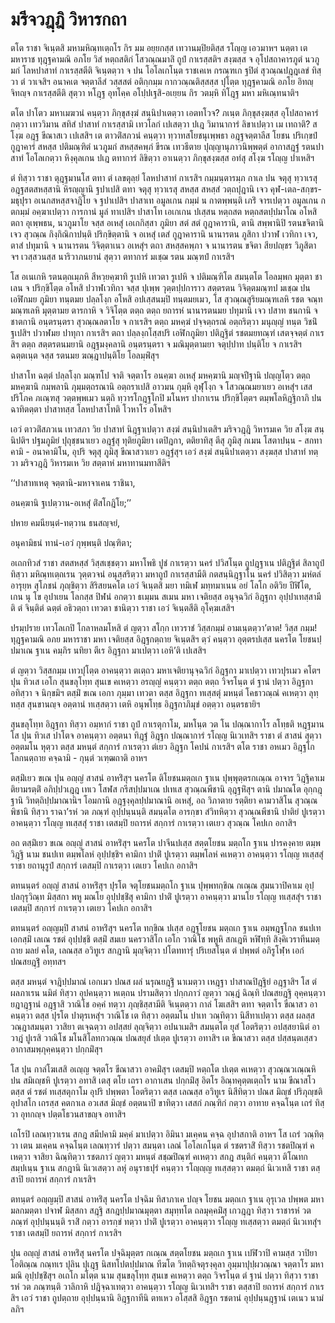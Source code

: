 <h1>มรีจวฎฺฎิ วิหารกถา</h1>
<p> ตโต ราชา จิเนฺตสิ มหามหิณฺทเตฺถโร กิร มม อยฺยกสฺส เทวานมฺปิยติสฺส รโญฺญ เอวมาหฯ นตฺตา เต มหาราช ทุฎฺฐคามณิ อภโย วิสํ หตฺถสติกํ โสวณฺณมาลิํ ถูปํ กาเรสฺสติฯ สงฺฆสฺส จ อุโปสถาคารภูตํ นวภูมกํ โลหปาสาทํ กาเรสฺสตีติ จิเนฺตตฺวา จ ปน โอโลเกโนฺต ราชเคเห กรณฺฑเก ฐปิตํ สุวณฺณปฎฺฎเลขํ ทิสฺวา ตํ วาเจสิฯ อนาคเต จตฺตาลีสํ วสฺสสตํ อติกฺกมฺม กากวณฺณติสฺสสฺส ปุโตฺต ทุฎฺฐคามณิ อภโย อิทญฺจิทญฺจ กาเรสฺสตีติ สุตฺวา หโฎฺฐ อุทโคฺค อโปฺปเฐสิ-อเยฺยน กิร วตมฺหิ ทิโฎฺฐ มหา มหิเณฺทนาติฯ</p>


<p>ตโต ปาโตว มหาเมฆวนํ คนฺตฺวา ภิกฺขุสงฺฆํ สนฺนิปาเตตฺวา เอตทโวจ? ภเนฺต ภิกฺขุสงฺฆสฺส อุโปสถาคารํ กตฺวา เทววิมาน สทิสํ ปาสาทํ กาเรสฺสามิ เทวโลกํ เปเสตฺวา ปเฎ วิมานาการํ ลิขาเปตฺวา เม เทถาติ? สโงฺฆ อฎฺฐ ขีณาสเว เปเสสิฯ เต ตาวติํสภวนํ คนฺตฺวา ทฺวาทสโยชนุเพฺพธา อฎฺฐจตฺตาลีส โยชน ปริเกฺขปํ กูฎาคารํ สหสฺส ปติมณฺฑิตํ นวภูมกํ สหสฺสคพฺภํ ขีรณ เทวธีตาย ปุญฺญานุภาวนิพฺพตฺตํ อากาสฎฺฐํ รตนปาสาทํ โอโลเกตฺวา หิงฺคุลเกน ปเฎ ตทาการํ ลิขิตฺวา อาเนตฺวา ภิกฺขุสงฺฆสฺส อทํสุ สโงฺฆ รโญฺญ ปาเหสิฯ</p>


<p>ตํ ทิสฺวา ราชา ตุฎฺฐมานโส ตทา ตํ เลขตุลฺยํ โลหปาสาทํ กาเรสิฯ กมฺมนฺตารมฺภ กาเล ปน จตุสุ ทฺวาเรสุ อฎฺฐสตสหสฺสานิ หิรญฺญานิ ฐปาเปสิ ตทา จตุสุ ทฺวาเรสุ สหสฺส สหสฺสํ วตฺถปุฎานิ เจว คุฬ-เตล-สกฺขร-มธุปุรา อเนกสหสฺสจาฎิโย จ  ฐปาเปสิฯ ปาสาเท อมูลเกน กมฺมํ น กาตพฺพนฺติ เภริํ จารเปตฺวา อมูลเกน กตกมฺมํ อคฺฆาเปตฺวา การกานํ มูลํ ทาเปสิฯ ปาสาโท เอเกเกน ปเสฺสน หตฺถสต หตฺถสตปฺปมาโณ อโหสิ ตถา อุเพฺพธน, นวภูมาโย จสฺส อเหสุํ เอเกกิสฺสา ภูมิยา สตํ สตํ กูฎาคารานิ, ตานิ สพฺพานิปิ รตนขจิตานิ เจว สุวณฺณ กิงฺกิณิกาปนฺติ ปริกฺขิตฺตานิ จ อเหสุํ เตสํ กูฎาคารานิ นานารตน ภูสิกา ปวาฬ เวทิกา เจว, ตาสํ ปทุมานิ จ นานารตน วิจิตฺตาเนว อเหสุํฯ ตถา สหสฺสคพฺภา จ นานารตน ขจิตา สียปญฺชร วิภูสิตา จฯ เวสฺสวนสฺส นาริวาภนยานํ สุตฺวา ตทาการํ มเชฺฌ รตน มณฺฑปํ กาเรสิฯ</p>


<p>โส อเนเกหิ รตนตฺถเมฺภหิ สีหวฺยคฺฆาทิ รูเปหิ เทวตา รูเปหิ จ ปติมณฺฑิโต สมนฺตโต โอลมฺพก มุตฺตา ชาเลน จ ปริกฺขิโตฺต อโหสิ ปวาฬเวทิกา จสฺส ปุเพฺพ วุตฺตปฺปการาว สตฺตรตน วิจิตฺตมณฺฑป มเชฺฌ ปน เอฬิกมย ภูมิยา ทนฺตมย ปลฺลโงฺก อโหสิ อปเสฺสนมฺปิ ทนฺตมยเมว, โส สุวณฺณสูริยมณฺฑเลหิ รชต จณฺท มณฺฑเลหิ มุตฺตามย ตารกาหิ จ วิจิโตฺต ตตฺถ ตตฺถ ยถารหํ นานารตนมย ปทุมานิ เจว ปสาท ชนกานิ จ ชาตกานิ อนฺตรนฺตรา สุวณฺณลตาโย จ กาเรสิฯ ตตฺถ มหคฺฆํ ปจฺจตฺถรณํ อตฺถริตฺวา มนุญฺญํ ทนฺต วิชนิํ ฐเปสิฯ ปวาฬมย ปาทุกา กาเรสิฯ ตถา ปลฺลงฺกโสฺสปริ เอฬิกภูมิยา ปติฎฺฐิตํ รชตมยทณฺฑํ เสตจฺจตฺตํ กาเรสิฯ ตตฺถ สตฺตรตนมยานิ อฎฺฐมงฺคลานิ อนฺตรนฺตรา จ มณิมุตฺตามยา จตุปฺปาท ปนฺติโย จ กาเรสิฯ ฉตฺตเนฺต จสฺส รตนมย ฆณฺฎาปนฺติโย โอลมฺพิํสุฯ</p>


<p>ปาสาโท ฉตฺตํ ปลฺลโงฺก มณฺฑโป จาติ จตฺตาโร อนคฺฆา อเหสุํ มหคฺฆานิ มญฺจปีฐานิ ปญฺญโตฺว ตตฺถ มหคฺฆานิ กมฺพลานิ ภุมฺมตฺถรณานิ อตฺถราเปสิ อาวมน กุมฺหิ อุฬุโงฺก จ โสวณฺณมยาเยว อเหสุํฯ เสส ปริโภค ภเณฺฑสุ วตฺตพฺพเมว นตฺถิ ทฺวารโกฎฺฐโกปิ มโนหร ปากาเรน ปริกฺขิโตฺตฯ ตมฺพโลหิฎฺฐิกาภิ ปน ฉาทิตตฺตา ปาสาทสฺส โลหปาสาโทติ โวหาโร อโหสิฯ</p>


<p>เอวํ ตาวติํสภวเน เทวสภา วิย ปาสาทํ นิฎฺฐาเปตฺวา สงฺฆํ สนฺนิปาเตสิฯ มริจวฎฺฎิ วิหารมเค วิย สโงฺฆ สนฺนิปติฯ ปฐมภูมิยํ ปุถุชฺชนาเยว อฎฺฐํสุ ทุติยภูมิยา เตปิฎกา, ตติยาทิสุ ตีสุ ภูมิสุ กเมน โสตาปนฺน - สกทาคามิ - อนาคามิโน, อุปริ จตุสุ ภูมิสุ ขีณาสวาเยว อฎฺฐํสุฯ เอวํ สงฺฆํ สนฺนิปาเตตฺวา สงฺฆสฺส ปาสาทํ ทตฺวา มริจวฎฺฎิ วิหารมเห วิย สตฺตาหํ มหาทานมทาสีติฯ</p>


<p>
‘‘ปาสาทเหตุ  
จตฺตานิ-มหาจาเคน ราชินา,  
  
อนคฺฆานิ ฐเปตฺวาน-อเหสุํ ติํสโกฎิโย;’’  
</p>
  
<p>
ปหาย คมนียนฺตํ-ทตฺวาน ธนสญฺจยํ,  
  
อนุคามิธนํ ทานํ-เอวํ กุพฺพนฺติ ปณฺฑิตา;  
</p>
  
<p> อเถกทิวสํ ราชา สตสหสฺสํ วิสฺสเชฺชตฺวา มหาโพธิ ปูชํ กาเรตฺวา นครํ ปวิสโนฺต ถูปฎฺฐาเน ปติฎฺฐิตํ สิลาถูปํ ทิสฺวา มหิณฺทเตฺถเรน วุตฺตวจนํ อนุสฺสริตฺวา มหาถูปํ กาเรสฺสามีติ กตสนฺนิฎฺฐาโน นครํ ปวิสิตฺวา มหํตลํ อารุยฺห สุโภชนํ ภุญฺชิตฺวา สิริสยนคโต เอวํ จิเนฺตสิ มยา ทมิเฬ มทฺทมาเนน อยํ โลโก อติวิย ปีฬิโต, เกน นุ โข อุปาเยน โลกสฺส ปิฬนํ อกตฺวา ธเมฺมน สเมน มหา เจติยสฺส อนุจฺฉวิกํ อิฎฺฐกา อุปฺปาเทสฺสามีติ ตํ จินฺติตํ ฉตฺตํ อธิวตฺถา เทวตา ชานิตฺวา ราชา เอวํ จิเนฺตสีติ อุโคฺฆเสสิฯ</p>


<p>ปรมฺปราย เทวโลเกปิ โกลาหลมโหสิ ตํ ญตฺวา สโกฺก เทวราชํ วิสฺสกมฺมํ อามเนฺตตฺวา’ตาต! วิสฺส กมฺม! ทุฎฺฐคามณิ อภย มหาราชา มหา เจติยสฺส อิฎฺฐกตฺถาย จิเนฺตสิฯ ตฺวํ คนฺตฺวา อุตฺตรปเสฺส นครโต โยชนปฺปมาเณ ฐาเน คมฺภิร นทิยา ตีเร อิฎฺฐกา มาเปตฺวา เอหิ’ติ เปเสสิฯ</p>


<p>ตํ ญตฺวา วิสฺสกมฺม เทวปุโตฺต อาคนฺตฺวา ตเตฺถว มหาเจติยานุจฺฉวิกํ อิฎฺฐกา มาเปตฺวา เทวปุรเมว คโตฯ ปุน ทิวเส เอโก สุนขลุโทฺท สุนเข คเหตฺวา อรญฺญํ คนฺตฺวา ตตฺถ ตตฺถ วิจรโนฺต ตํ ฐานํ ปตฺวา อิฎฺฐกา อทิสฺวา จ นิกฺขมิฯ ตสฺมิํ ขเณ เอกา ภุมฺมา เทวตา ตสฺส อิฎฺฐกา ทเสฺสตุํ มหนฺตํ โคธาวณฺณํ คเหตฺวา ลุทฺทสฺส สุนขานญฺจ อตฺตานํ ทเสฺสตฺวา เตหิ อนุพโทฺธ อิฎฺฐกาภิมุขํ อตฺตฺวา อนฺตรธายิฯ</p>


<p>สุนขลุโทฺท อิฎฺฐกา ทิสฺวา อมฺหากํ ราชา ถูปํ กาเรตุกาโม, มหโนฺต วต โน ปณฺณากาโร ลโทฺธติ หฎฺฐมานโส ปุน ทิวเส ปาโตจ อาคนฺตฺวา อตฺตนา ทิฎฺฐํ อิฎฺฐก ปณฺณาการํ รโญฺญ นิเวเทสิฯ ราชา ตํ สาสนํ สุตฺวา อตฺตมโน หุตฺวา ตสฺส มหนฺตํ สกฺการํ กาเรตฺวา ตํเยว อิฎฺฐก โคปนํ กาเรสิฯ ตโต ราชา อหเมว อิฎฺฐโกโลกนตฺถาย คจฺฉามิ - กุนฺตํ วเฑฺฒถาติ อาหฯ</p>


<p>ตสฺมิํเยว ขเณ ปุน อญฺญํ สาสนํ อาหริํสุฯ นครโต ติโยชนมตฺถเก ฐาเน ปุพฺพุตฺตรกเณฺณ อาจาร วิฎฺฐิคาเม ติยามรตฺติํ อภิปฺปวเฎฺฎ เทเว โสฬส กรีสปฺปมาเณ ปเทเส สุวณฺณพีชานิ อุฎฺฐหิํสุฯ ตานิ ปมาณโต อุกฺกฎฺฐานิ วิทตฺถิปฺปมาณานิฯ โอมกานิ อฎฺฐงฺคุลปฺปมาณานิ อเหสุํ, อถ วิภาตาย รตฺติยา  คามวาสิโน สุวณฺณพิชานิ ทิสฺวา ราฉา’รหํ วต ภณฺฑํ อุปฺปนฺนนฺติ สมนฺตโต อารกฺขา สํวิทหิตฺวา สุวณฺณพีชานิ ปาติยํ ปูเรตฺวา อาคนฺตฺวา รโญฺญ ทเสฺสสุํ ราชา เตสมฺปิ ยถารหํ สกฺการํ กาเรตฺวา เตเยว สุวณฺณ โคปเก อกาสิฯ</p>


<p>อถ ตสฺมิํเยว ขเณ อญฺญํ สาสนํ อาหริํสุฯ นครโต ปาจีนปเสฺส สตฺตโยชน มตฺถโก ฐาเน ปารคงฺคาย ตมฺพวิฎฺฐิ นาม ชนปเท ตมฺพโลหํ อุปฺปชฺชิฯ คามิกา ปาติํ ปูเรตฺวา ตมฺพโลหํ คเหตฺวา อาคนฺตฺวา รโญฺญ ทเสฺสสุํ ราชา ยถานุรูปํ สกฺการํ เตสมฺปิ กาเรตฺวา เตเยว โคปเก อกาสิฯ</p>


<p>ตทนนฺตรํ อญฺญํ สาสนํ อาหริํสุฯ ปุรโต จตุโยชนมตฺถโก ฐาเน ปุพฺพทกฺขิณ กเณฺณ สุมนวาปิคาเม อุปฺปลกุรุวิณฺท มิสฺสกา พหู มณโย อุปฺปชฺชิํสุ คามิกา ปาติํ ปูเรตฺวา อาคนฺตฺวา มานโย รโญฺญ ทเสฺสสุํฯ ราชา เตสมฺปิ สกฺการํ กาเรตฺวา เตเยว โคปเก อกาสิฯ</p>


<p>ตทนนฺตรํ อญฺญมฺปิ สาสนํ อาหริํสุฯ นครโต ทกฺขิณ ปเสฺส อฎฺฐโยชน มตฺถเก ฐาเน อมฺพฎฺฐโกล ชนปเท เอกสฺมิํ เลเณ รชตํ อุปฺปชฺชิ ตสฺมิํ สมเย นครวาสิโก เอโก วาณิโช พหูหิ สกเฎหิ หฬิทฺทิ สิงฺคิเวราทีนมตฺถาย มลยํ คโต, เลณสฺส อวิทูเร สกฎานิ มุญฺจิตฺวา ปโตททารุํ ปริเยสโนฺต ตํ ปพฺพตํ อภิรูโฬฺห เอกํ ปณสยฎฺฐิํ อทฺทสฯ</p>


<p>ตสฺส มหนฺตํ จาฎิปฺปมาณํ เอกเมว ปณส ผลํ นรุณยฎฺฐิํ นาเมตฺวา เหฎฺฐา ปาสาณปิฎฺฐิยํ อฎฺฐาสิฯ โส ตํ ผลภาเรน นมิตํ ทิสฺวา อุปคนฺตฺวา หเตฺถน ปรามสิตฺวา ปกฺกภาวํ ญตฺวา วณฺฎํ ฉิณฺทิ ปณสยฎฺฐิ อุคฺคนฺตฺวา ยฎาฎฺฐานํ อฎฺฐาสิ วาณิโช อคฺคํ ทตฺวา ภุญฺชิสฺสามีติ จิเนฺตตฺวา กาลํ โฆเสสิฯ ตทา จตฺตาโร ขีณาสว อาคนฺตฺวา ตสฺส ปุรโต ปาตุรเหสุํฯ วาณิโช เต ทิสฺวา อตฺตมโน ปาเท วณฺทิตฺวา นิสีทาเปตฺวา ตสฺส ผลสฺส วณฺฎาสมนฺตา วาสิยา ตเจฺฉตฺวา อปสฺสยํ ลุญฺจิตฺวา อปนาเมสิฯ สมนฺตโต ยุสํ โอตริตฺวา อปสฺสยานิตํ อาวาฎํ ปูเรสิ วาณิโช มโนสิโลทกวณฺณ ปณสยุสํ ปเตฺต ปูเรตฺวา อทาสิฯ เต ขีณาสวา ตสฺส ปสฺสนฺตเสฺสว อากาสมพฺภุคฺคนฺตฺวา ปกฺกมิํสุฯ</p>


<p>โส ปุน กาลํโฆเสสิ อเญฺญ จตฺตโร ขีณาสวา อาคมิํสุฯ เตสมฺปิ หตฺถโต ปเตฺต คเหตฺวา สุวณฺณวเณฺณหิ ปน สมิเญฺชหิ ปูเรตฺวา อทาสิ เตสุ ตโย เถรา อากาเสน ปกฺกมิํสุ อิตโร อิณฺทคุตฺตเตฺถโร นาม ขีณาสโว ตสฺส ตํ รชตํ  ทเสฺสตุกาโม อุปริ ปพฺพตา โอตริตฺวา ตสฺส เลณสฺส อวิทูเร นิสีทิตฺวา ปณส มิญฺชํ ปริภุญฺชติ อุปาสโก เถรสฺส คตกาเล อวเสส มิญฺชํ อตฺตนาปิ ขาทิตฺวา เสสกํ ภณฺฑิกํ กตฺวา อาทาย คจฺฉโนฺต เถรํ ทิสฺวา อุทกญฺจ ปตฺตโธวนสาขญฺจ อทาสิฯ</p>


<p>เถโรปิ เลณทฺวาเรน สกฎ สมีปคามิ มคฺคํ มาเปตฺวา อิมินา มเคฺคน คจฺฉ อุปาสกาติ อาหฯ โส เถรํ วณฺทิตฺวา เตน มเคฺคน คจฺฉโนฺต เลณทฺวารํ ปตฺวา สมนฺตา เลณํ โอโลเกโนฺต ตํ รชตราสิํ ทิสฺวา รชตปิณฺฑํ คเหตฺวา จาสิยา ฉิณฺทิตฺวา รชตภาวํ ญตฺวา มหนฺตํ สชฺฌปิณฺฑํ คเหตฺวา สกฎ สนฺติกํ คนฺตฺวา ติโณทก สมฺปเนฺน ฐาเน สกฎานิ นิเวเสตฺวา ลหุํ อนุราธปุรํ คนฺตฺวา รโญฺญฺญ ทเสฺสตฺวา ตมตฺถํ นิเวเทสิ ราชา ตสฺสาปิ ยถารหํ สกฺการํ กาเรสิฯ</p>


<p>ตทนฺตรํ อญฺญมฺปิ สาสนํ อาหริํสุ นครโต ปจฺฉิม ทิสาภาเค ปญฺจ โยชน มตฺถเก ฐาเน อุรุเวล ปพฺพต มหามลกมตฺตา ปจาฬ มิสฺสกา สฎฺฐิ สกฎปฺปมาณมุตฺตา สมุทฺทโต ถลมุคฺคมิํสุ เกวฎฺฎา ทิสฺวา ราชารหํ วต ภณฺฑํ อุปฺปนฺนนฺติ ราสิํ กตฺวา อารกฺขํ ทตฺวา ปาติํ ปูเรตฺวา อาคนฺตฺวา รโญฺญ ทเสฺสตฺวา ตมตฺถํ นิเวเทสุํฯ ราชา เตสมฺปิ ยถารหํ สกฺการํ กาเรสิฯ</p>


<p>ปุน อญฺญํ สาสนํ อาหริํสุ นครโต ปจฺฉิมุตฺตร กเณฺณ สตฺตโยชน มตฺถเก ฐาเน เปฬิวาปิ คามสฺส วาปิยา โอติณฺณ กณฺทเร ปุลิน ปุเฎฺฐ นิสทโปตปฺปมาณ ทีฆโต วิทตฺถิจตุรงฺคุลา อุมฺมาปุปฺผวณฺณา จตฺตาโร มหามณิ อุปฺปชฺชิํสุฯ อเถโก มโตฺต นาม สุนขลุโทฺท สุนเข คเหตฺวา ตตฺถ วิจรโนฺต ตํ ฐานํ ปตฺวา ทิสฺวา ราชารหํ วต ภณฺฑนฺติ วาลิกาหิ ปฎิจฺฉาเทตฺวา อาคนฺตฺวา รโญฺญ นิเวเทสิฯ ราชา ตสฺสาปิ ยถารหํ สกฺการํ กาเรสิฯ เอวํ ราชา ถูปตฺถาย อุปฺปนฺนานิ อิฎฺฐกาทีนิ ตทเหว อโสฺสสิ อิฎฺฐก รชตานํ อุปฺปนฺนฎฺฐานํ เตเนว นามํ ลภิฯ</p>





